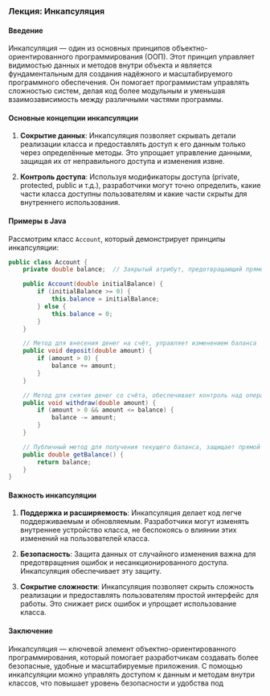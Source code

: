 ### Лекция: Инкапсуляция 

#### Введение
Инкапсуляция — один из основных принципов объектно-ориентированного программирования (ООП). Этот принцип управляет видимостью данных и методов внутри объекта и является фундаментальным для создания надёжного и масштабируемого программного обеспечения. Он помогает программистам управлять сложностью систем, делая код более модульным и уменьшая взаимозависимость между различными частями программы.

#### Основные концепции инкапсуляции
1. **Сокрытие данных**: Инкапсуляция позволяет скрывать детали реализации класса и предоставлять доступ к его данным только через определённые методы. Это упрощает управление данными, защищая их от неправильного доступа и изменения извне.

2. **Контроль доступа**: Используя модификаторы доступа (private, protected, public и т.д.), разработчики могут точно определить, какие части класса доступны пользователям и какие части скрыты для внутреннего использования.

#### Примеры в Java
Рассмотрим класс `Account`, который демонстрирует принципы инкапсуляции:

```java
public class Account {
    private double balance;  // Закрытый атрибут, предотвращающий прямой доступ извне

    public Account(double initialBalance) {
        if (initialBalance >= 0) {
            this.balance = initialBalance;
        } else {
            this.balance = 0;
        }
    }

    // Метод для внесения денег на счёт, управляет изменением баланса
    public void deposit(double amount) {
        if (amount > 0) {
            balance += amount;
        }
    }

    // Метод для снятия денег со счёта, обеспечивает контроль над операцией
    public void withdraw(double amount) {
        if (amount > 0 && amount <= balance) {
            balance -= amount;
        }
    }

    // Публичный метод для получения текущего баланса, защищает прямой доступ к переменной balance
    public double getBalance() {
        return balance;
    }
}
```

#### Важность инкапсуляции
1. **Поддержка и расширяемость**: Инкапсуляция делает код легче поддерживаемым и обновляемым. Разработчики могут изменять внутреннее устройство класса, не беспокоясь о влиянии этих изменений на пользователей класса.

2. **Безопасность**: Защита данных от случайного изменения важна для предотвращения ошибок и несанкционированного доступа. Инкапсуляция обеспечивает эту защиту.

3. **Сокрытие сложности**: Инкапсуляция позволяет скрыть сложность реализации и предоставлять пользователям простой интерфейс для работы. Это снижает риск ошибок и упрощает использование класса.

#### Заключение
Инкапсуляция — ключевой элемент объектно-ориентированного программирования, который помогает разработчикам создавать более безопасные, удобные и масштабируемые приложения. С помощью инкапсуляции можно управлять доступом к данным и методам внутри классов, что повышает уровень безопасности и удобства под
